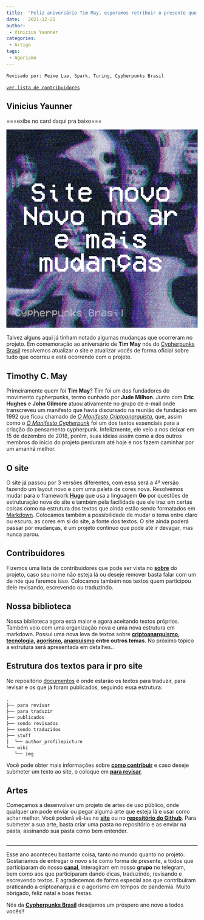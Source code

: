 ```yaml
---
title:  "Feliz aniversário Tim May, esperamos retribuir o presente que nos deu"
date:   2021-12-21
author:
 - Vinicius Yaunner
categories:
 - Artigo
tags:
 - Agorismo
---
```

```
Revisado por: Peixe Lua, Spark, Turing, Cypherpunks Brasil
```
[```ver lista de contribuidores```](/about/#contribuidores)

## Vinicius Yaunner

===exibe no card daqui pra baixo===

![media](../stuff/anuncio.png)


Talvez alguns aqui já tinham notado algumas mudanças que ocorreram no projeto. Em comemoração ao aniversário de **Tim May** nós do [Cypherpunks Brasil](https://cypherpunks.com.br/) resolvemos atualizar o site e atualizar vocês de forma oficial sobre tudo que ocorreu e está ocorrendo com o projeto.



## Timothy C. May

Primeiramente quem foi **Tim May**? Tim foi um dos fundadores do movimento cypherpunks, termo cunhado por **Jude Milhon**. Junto com **Eric Hughes** e **John Gilmore** atuou ativamente no grupo de e-mail onde transcreveu um manifesto que havia discursado na reunião de fundação em 1992 que ficou chamado de *[O Manifesto Criptoanarquista](https://cypherpunks.com.br/documentos/o-manifesto-criptoanarquista/)*, que, assim como o *[O Manifesto Cypherpunk](https://cypherpunks.com.br/documentos/o-manifesto-cypherpunk/)* foi um dos textos essenciais para a criação do pensamento cypherpunk. Infelizmente, ele veio a nos deixar em 15 de dezembro de 2018, porém, suas ideias assim como a dos outros membros do início do projeto perduram até hoje e nos fazem caminhar por um amanhã melhor.


## O site

O site já passou por 3 versões diferentes, com essa será a 4ª versão fazendo um layout novo e com uma paleta de cores nova. Resolvemos mudar para o framework **[Hugo](https://gohugo.io/)** que usa a linguagem **Go** por questões de estruturação nova do site e também pela facilidade que ele traz em certas coisas como na estrutura dos textos que ainda estão sendo formatados em [Markdown](https://www.markdownguide.org/getting-started/). Colocamos também a possibilidade de mudar o tema entre claro ou escuro, as cores em si do site, a fonte dos textos. O site ainda poderá passar por mudanças, é um projeto contínuo que pode até ir devagar, mas nunca parou.


## Contribuidores

Fizemos uma lista de contribuidores que pode ser vista no **[sobre](https://cypherpunks.com.br/about/)** do projeto, caso seu nome não esteja lá ou deseje remover basta falar com um de nós que faremos isso. Colocamos também nos textos quem participou dele revisando, escrevendo ou traduzindo.

## Nossa biblioteca

Nossa biblioteca agora está maior e agora aceitando textos próprios. Também veio com uma organização nova e uma nova estrutura em markdown. Possui uma nova leva de textos sobre **[criptoanarquismo](https://cypherpunks.com.br/tags/criptoanarquia/), [tecnologia](https://cypherpunks.com.br/tags/tecnologia/), [agorismo](https://cypherpunks.com.br/tags/agorismo/), [anarquismo](https://cypherpunks.com.br/tags/anarquismo/) entre outros temas**. No próximo tópico a estrutura será apresentada em detalhes..


## Estrutura dos textos para ir pro site

No repositório [documentos](https://github.com/cypherpunksbr/documentos) é onde estarão os textos para traduzir, para revisar e os que já foram publicados, seguindo essa estrutura:
```
.
├── para revisar
├── para traduzir
├── publicados
├── sendo revisados
├── sendo traduzidos
├── stuff
│  └── author_profilepicture
└── wiki
   └── img
```
Você pode obter mais informações sobre **[como contribuir](https://github.com/cypherpunksbr/documentos/blob/main/CONTRIBUIR.md)** e caso deseje submeter um texto ao site, o coloque em **[para revisar](https://github.com/cypherpunksbr/documentos/tree/main/para%20revisar)**.


## Artes

Começamos a desenvolver um projeto de artes de uso público, onde qualquer um pode enviar ou pegar alguma arte que esteja lá e usar como achar melhor. Você poderá vê-las no **[site](https://cypherpunks.com.br/artes/)** ou no **[repositório do Github](https://github.com/cypherpunksbr/artes)**. Para submeter a sua arte, basta criar uma pasta no repositório e as enviar na pasta, assinando sua pasta como bem entender.

## 
---
Esse ano aconteceu bastante coisa, tanto no mundo quanto no projeto. Gostaríamos de entregar o novo site como forma de presente, a todos que participaram do nosso **[canal](https://t.me/CypherpunksBrasil)**, interagiram em nosso **grupo** no telegram, bem como aos que participaram dando dicas, traduzindo, revisando e escrevendo textos. E agradecemos de forma especial aos que contribuíram praticando a criptoanarquia e o agorismo em tempos de pandemia. Muito obrigado, feliz natal e boas festas. 

Nós da **[Cypherpunks Brasil](https://cypherpunks.com.br/)** desejamos um próspero ano novo a todos vocês!!

